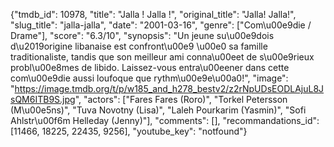 {"tmdb_id": 10978, "title": "Jalla ! Jalla !", "original_title": "Jalla! Jalla!", "slug_title": "jalla-jalla", "date": "2001-03-16", "genre": ["Com\u00e9die / Drame"], "score": "6.3/10", "synopsis": "Un jeune su\u00e9dois d\u2019origine libanaise est confront\u00e9 \u00e0 sa famille traditionaliste, tandis que son meilleur ami conna\u00eet de s\u00e9rieux probl\u00e8mes de libido. Laissez-vous entra\u00eener dans cette com\u00e9die aussi loufoque que rythm\u00e9e\u00a0!", "image": "https://image.tmdb.org/t/p/w185_and_h278_bestv2/z2rNpUDsEODLAjuL8JsQM6ITB9S.jpg", "actors": ["Fares Fares (Roro)", "Torkel Petersson (M\u00e5ns)", "Tuva Novotny (Lisa)", "Laleh Pourkarim (Yasmin)", "Sofi Ahlstr\u00f6m Helleday (Jenny)"], "comments": [], "recommandations_id": [11466, 18225, 22435, 9256], "youtube_key": "notfound"}